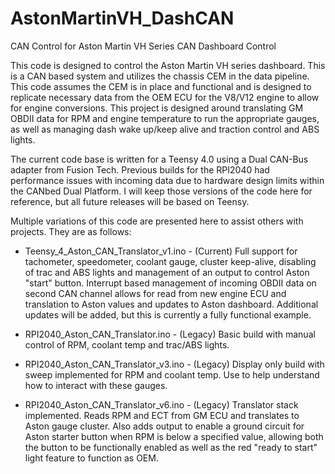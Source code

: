 # AstonMartinVH_DashCAN
CAN Control for Aston Martin VH Series CAN Dashboard Control

This code is designed to control the Aston Martin VH series dashboard.  This is a CAN based system and utilizes the chassis CEM in the data pipeline.  This code assumes the CEM is in place and functional and is designed to replicate necessary data from the OEM ECU for the V8/V12 engine to allow for engine conversions.   This project is designed around translating GM OBDII data for RPM and engine temperature to run the appropriate gauges, as well as managing dash wake up/keep alive and traction control and ABS lights.

The current code base is written for a Teensy 4.0 using a Dual CAN-Bus adapter from Fusion Tech.  Previous builds for the RPI2040 had performance issues with incoming data due to hardware design limits within the CANbed Dual Platform.  I will keep those versions of the code here for reference, but all future releases will be based on Teensy.

Multiple variations of this code are presented here to assist others with projects.  They are as follows:

* Teensy_4_Aston_CAN_Translator_v1.ino - (Current) Full support for tachometer, speedometer, coolant gauge, cluster keep-alive, disabling of trac and ABS lights and management of an output to control Aston "start" button.  Interrupt based management of incoming OBDII data on second CAN channel allows for read from new engine ECU and translation to Aston values and updates to Aston dashboard.  Additional updates will be added, but this is currently a fully functional example.
  
* RPI2040_Aston_CAN_Translator.ino - (Legacy) Basic build with manual control of RPM, coolant temp and trac/ABS lights.
* RPI2040_Aston_CAN_Translator_v3.ino - (Legacy) Display only build with sweep implemented for RPM and coolant temp.  Use to help understand how to interact with these gauges.
* RPI2040_Aston_CAN_Translator_v6.ino - (Legacy) Translator stack implemented.  Reads RPM and ECT from GM ECU and translates to Aston gauge cluster.  Also adds output to enable a ground circuit for Aston starter button when RPM is below a specified value, allowing both the button to be functionally enabled as well as the red "ready to start" light feature to function as OEM.
